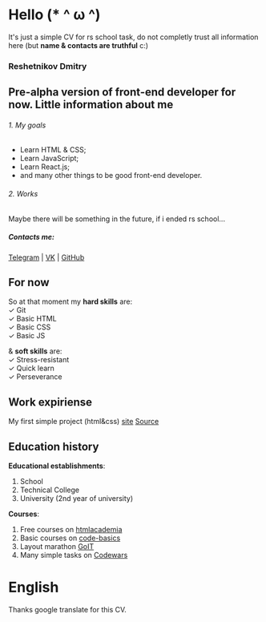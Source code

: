 Hello (* ^ ω ^)
===
It's just a simple CV for rs school task, do not completly trust all information here (but **name & contacts are truthful** c:)
### Reshetnikov Dmitry
Pre-alpha version of front-end developer for now.
Little information about me
----
###### 1. My goals
* Learn HTML & CSS;
* Learn JavaScript;
* Learn React.js;
* and many other things to be good front-end developer.

######  2. Works
Maybe there will be something in the future, if i ended rs school...

##### Contacts me:
[Telegram](t.me/road2grave) | [VK](vk.com/road2grave) | [GitHub](https://github.com/qHollow)

## For now
So at that moment my **hard skills** are:  
✓ Git  
✓ Basic HTML  
✓ Basic CSS  
✓ Basic JS  

& **soft skills** are:  
✓ Stress-resistant  
✓ Quick learn  
✓ Perseverance  

## Work expiriense
My first simple project (html&css) [site](https://admiring-poitras-de72bb.netlify.app/) [Source](https://github.com/qHollow/maraphonHTML)

## Education history
**Educational establishments**:
1. School
2. Technical College
3. University (2nd year of university)

**Courses**:
1. Free courses on [htmlacademia](http://htmlacademy.ru/)
2. Basic courses on [code-basics](https://ru.code-basics.com/)
3. Layout marathon [GoIT](https://goit.ua)
4. Many simple tasks on [Codewars](codewars.com)

# English
Thanks google translate for this CV.